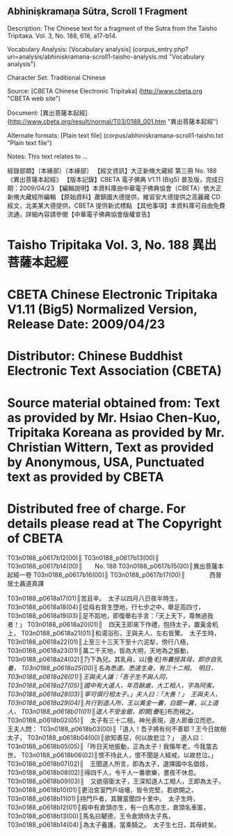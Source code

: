 ## Abhiniṣkramaṇa Sūtra, Scroll 1 Fragment

Description: The Chinese text for a fragment of the Sutra from the Taisho Tripitaka. Vol. 3, No. 188, 618, a17-b14.

Vocabulary Analysis: [Vocabulary analysis] (corpus_entry.php?uri=analysis/abhiniskramana-scroll1-taisho-analysis.md "Vocabulary analysis")

Character Set: Traditional Chinese

Source: [CBETA Chinese Electronic Tripitaka] (http://www.cbeta.org "CBETA web site")

Document: [異出菩薩本起經] (http://www.cbeta.org/result/normal/T03/0188_001.htm "異出菩薩本起經")

Alternate formats: [Plain text file] (corpus/abhiniskramana-scroll1-taisho.txt "Plain text file")

Notes: This text relates to ...

經錄部類】〔本緣部〕〔本緣部〕
【經文資訊】大正新脩大藏經 第三冊 No. 188《異出菩薩本起經》
【版本記錄】CBETA 電子佛典 V1.11 (Big5) 普及版，完成日期：2009/04/23
【編輯說明】本資料庫由中華電子佛典協會（CBETA）依大正新脩大藏經所編輯
【原始資料】蕭鎮國大德提供，維習安大德提供之高麗藏 CD 經文，北美某大德提供，CBETA 提供新式標點
【其他事項】本資料庫可自由免費流通，詳細內容請參閱【中華電子佛典協會版權宣告】

# Taisho Tripitaka Vol. 3, No. 188 異出菩薩本起經
# CBETA Chinese Electronic Tripitaka V1.11 (Big5) Normalized Version, Release Date: 2009/04/23
# Distributor: Chinese Buddhist Electronic Text Association (CBETA)
# Source material obtained from: Text as provided by Mr. Hsiao Chen-Kuo, Tripitaka Koreana as provided by Mr. Christian Wittern, Text as provided by Anonymous, USA, Punctuated text as provided by CBETA
# Distributed free of charge. For details please read at The Copyright of CBETA

T03n0188_p0617b12(00)║
T03n0188_p0617b13(00)║
T03n0188_p0617b14(00)║　　No. 188
T03n0188_p0617b15(00)║異出菩薩本起經一卷
T03n0188_p0617b16(00)║
T03n0188_p0617b17(00)║　　　　西晉居士聶道真譯

T03n0188_p0618a17(01)║苦且辛。　太子以四月八日夜半時生，
T03n0188_p0618a18(04)║從母右脅生墮地，行七步之中，舉足高四寸，
T03n0188_p0618a19(03)║足不蹈地，即復舉右手言：「天上天下，尊無過我者！」
T03n0188_p0618a20(01)║　四天王即來下作禮，抱持太子，置黃金机上，
T03n0188_p0618a21(01)║和湯浴形，王與夫人、左右皆驚。　太子生時，
T03n0188_p0618a22(01)║上至三十三天下至十六泥犁，傍行八極，
T03n0188_p0618a23(01)║萬二千天地，皆為大明，天地為之振動，
T03n0188_p0618a24(02)║乃下為兒。其乳母，以[疊*毛]布囊授其母，即亦自乳養，
T03n0188_p0618a25(00)║名為悉達。悉達生身，有三十二相。　明日，
T03n0188_p0618a26(01)║王與夫人議：「吾子生不與人同，
T03n0188_p0618a27(05)║國中有大道人，年百餘歲，大工相人，字為阿夷，
T03n0188_p0618a28(03)║寧可俱行相太子。」夫人曰：「大善！」　王與夫人，
T03n0188_p0618a29(04)║共行到道人所，王以黃金一囊，白銀一囊，以上道人，
T03n0188_p0618b01(01)║道人不受金銀，即開[疊*毛]布而視之。
T03n0188_p0618b02(05)║　太子有三十二相，神光表現，道人即垂泣而悲。　王夫人問：
T03n0188_p0618b03(00)║「道人！吾子將有何不善耶？王今日故相太子，
T03n0188_p0618b04(00)║欲知善惡，何以故悲泣？」　道人曰：
T03n0188_p0618b05(05)║「昨日天地振動，正為太子！我傷年老，今我當去世，
T03n0188_p0618b06(02)║恨不待此人，恨不聞是人經戒，以故悲泣。」
T03n0188_p0618b07(02)║　王聞道人所言，即為太子，選擇國中名倡妓，
T03n0188_p0618b08(02)║得四千人，令千人一番歌樂，晝夜不休息。
T03n0188_p0618b09(03)║　又欲宿衛太子，王深知道人工相人，王即為太子，
T03n0188_p0618b10(01)║更治宮室門戶垣墻，皆令完堅，若欲開之，
T03n0188_p0618b11(01)║持門戶者，其聲當聞四十里中。　太子生時，
T03n0188_p0618b12(01)║殿中有倉頭亦生，有一白馬亦生，倉頭名車匿，
T03n0188_p0618b13(00)║馬名曰鞬德，王令倉頭侍太子馬，
T03n0188_p0618b14(04)║為太子養護，當乘騎之。　太子生七日，其母終矣。

